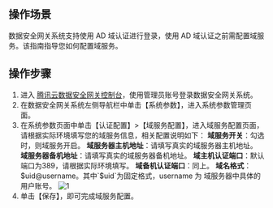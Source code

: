 ## 操作场景
数据安全网关系统支持使用 AD 域认证进行登录，使用 AD 域认证之前需配置域服务。该指南指导您如何配置域服务。

## 操作步骤

1. 进入 [腾讯云数据安全网关控制台](https://console.cloud.tencent.com/dasb)，使用管理员账号登录数据安全网关系统。
2. 在数据安全网关系统左侧导航栏中单击【系统参数】，进入系统参数管理页面。
3. 在系统参数页面中单击【认证配置】>【域服务配置】，进入域服务配置页面，请根据实际环境填写您的域服务信息，相关配置说明如下：
    **域服务开关**：勾选时，则域服务开启。
    **域服务器主机地址**：请填写真实的域服务器主机地址。
    **域服务器备机地址**：请填写真实的域服务器备机地址。
    **域主机认证端口**：默认端口为389，请根据实际环境填写。
    **域备机认证端口**：同上。
    **域名格式**：$uid@username。其中`$uid`为固定格式，username 为 域服务器中具体的用户账号。
    ![1](https://main.qcloudimg.com/raw/8227747de64ffb8493299d422fb6b7b0.png)
4. 单击【保存】，即可完成域服务配置。 

